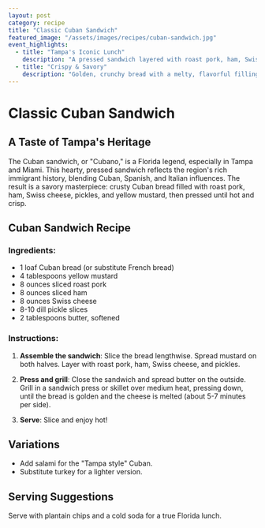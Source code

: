 ```yaml
---
layout: post
category: recipe
title: "Classic Cuban Sandwich"
featured_image: "/assets/images/recipes/cuban-sandwich.jpg"
event_highlights:
  - title: "Tampa's Iconic Lunch"
    description: "A pressed sandwich layered with roast pork, ham, Swiss cheese, pickles, and mustard."
  - title: "Crispy & Savory"
    description: "Golden, crunchy bread with a melty, flavorful filling."
---
```


# Classic Cuban Sandwich

## A Taste of Tampa's Heritage

The Cuban sandwich, or "Cubano," is a Florida legend, especially in Tampa and Miami. This hearty, pressed sandwich reflects the region's rich immigrant history, blending Cuban, Spanish, and Italian influences. The result is a savory masterpiece: crusty Cuban bread filled with roast pork, ham, Swiss cheese, pickles, and yellow mustard, then pressed until hot and crisp.

## Cuban Sandwich Recipe

### Ingredients:
- 1 loaf Cuban bread (or substitute French bread)
- 4 tablespoons yellow mustard
- 8 ounces sliced roast pork
- 8 ounces sliced ham
- 8 ounces Swiss cheese
- 8-10 dill pickle slices
- 2 tablespoons butter, softened

### Instructions:

1. **Assemble the sandwich**: Slice the bread lengthwise. Spread mustard on both halves. Layer with roast pork, ham, Swiss cheese, and pickles.

2. **Press and grill**: Close the sandwich and spread butter on the outside. Grill in a sandwich press or skillet over medium heat, pressing down, until the bread is golden and the cheese is melted (about 5-7 minutes per side).

3. **Serve**: Slice and enjoy hot!

## Variations

- Add salami for the "Tampa style" Cuban.
- Substitute turkey for a lighter version.

## Serving Suggestions

Serve with plantain chips and a cold soda for a true Florida lunch.
